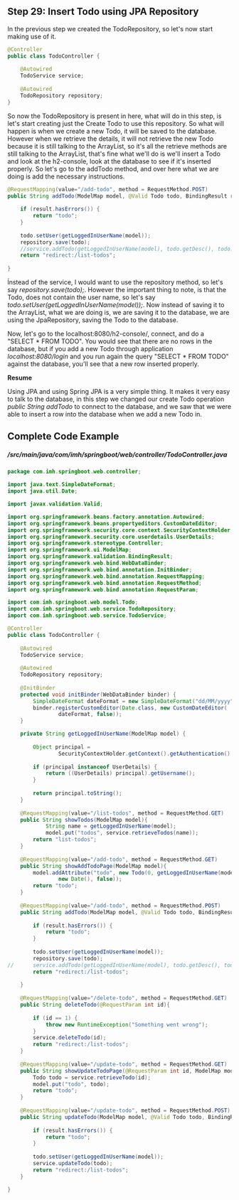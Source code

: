 ## Step 29: Insert Todo using JPA Repository

In the previous step we created the TodoRepository, so let's now start making use of it. 

``` java
@Controller
public class TodoController {
	
	@Autowired
	TodoService service;
	
	@Autowired
	TodoRepository repository;
}
```

So now the TodoRepository is present in here, what will do in this step, is let's start creating just the Create Todo to use this repository. So what will happen is when we create a new Todo, it will be saved to the database. However when we retrieve the details, it will not retrieve the new Todo because it is still talking to the ArrayList, so it's all the retrieve methods are still talking to the ArrayList, that's fine what we'll do is we'll insert a Todo and look at the h2-console, look at the database to see if it's inserted properly. So let's go to the addTodo method, and over here what we are doing is add the necessary instructions.

``` java
@RequestMapping(value="/add-todo", method = RequestMethod.POST)
public String addTodo(ModelMap model, @Valid Todo todo, BindingResult result){
		
	if (result.hasErrors()) {
		return "todo";
	}
		
	todo.setUser(getLoggedInUserName(model));
	repository.save(todo);
	//service.addTodo(getLoggedInUserName(model), todo.getDesc(), todo.getTargetDate(), false);
	return "redirect:/list-todos";
		
}
```

ĺnstead of the service, I would want to use the repository method, so let's say *repository.save(todo);*. However the important thing to note, is that the Todo, does not contain the user name, so let's say *todo.setUser(getLoggedInUserName(model));*. Now instead of saving it to the ArrayList, what we are doing is, we are saving it to the database, we are using the JpaRepository, saving the Todo to the database.

Now, let's go to the localhost:8080/h2-console/, connect, and do a "SELECT * FROM TODO". You would see that there are no rows in the database, but if you add a new Todo through application *localhost:8080/login* and you run again the query "SELECT * FROM TODO" against the database, you'll see that a new row inserted properly.

**Resume**

Using JPA and using Spring JPA is a very simple thing. It makes it very easy to talk to the database, in this step we changed our create Todo operation *public String addTodo* to connect to the database, and we saw that we were able to insert a row into the database when we add a new Todo in.

## Complete Code Example

##### /src/main/java/com/imh/springboot/web/controller/TodoController.java

``` java
package com.imh.springboot.web.controller;

import java.text.SimpleDateFormat;
import java.util.Date;

import javax.validation.Valid;

import org.springframework.beans.factory.annotation.Autowired;
import org.springframework.beans.propertyeditors.CustomDateEditor;
import org.springframework.security.core.context.SecurityContextHolder;
import org.springframework.security.core.userdetails.UserDetails;
import org.springframework.stereotype.Controller;
import org.springframework.ui.ModelMap;
import org.springframework.validation.BindingResult;
import org.springframework.web.bind.WebDataBinder;
import org.springframework.web.bind.annotation.InitBinder;
import org.springframework.web.bind.annotation.RequestMapping;
import org.springframework.web.bind.annotation.RequestMethod;
import org.springframework.web.bind.annotation.RequestParam;

import com.imh.springboot.web.model.Todo;
import com.imh.springboot.web.service.TodoRepository;
import com.imh.springboot.web.service.TodoService;

@Controller
public class TodoController {
	
	@Autowired
	TodoService service;
	
	@Autowired
	TodoRepository repository;
	
	@InitBinder
	protected void initBinder(WebDataBinder binder) {
		SimpleDateFormat dateFormat = new SimpleDateFormat("dd/MM/yyyy");
		binder.registerCustomEditor(Date.class, new CustomDateEditor(
				dateFormat, false));
	}

	private String getLoggedInUserName(ModelMap model) {
		
		Object principal = 
				SecurityContextHolder.getContext().getAuthentication().getPrincipal();
		
		if (principal instanceof UserDetails) {
			return ((UserDetails) principal).getUsername();
		}
		
		return principal.toString();
	}
	
	@RequestMapping(value="/list-todos", method = RequestMethod.GET)
	public String showTodos(ModelMap model){
			String name = getLoggedInUserName(model);
			model.put("todos", service.retrieveTodos(name));
		return "list-todos";
	}
	
	@RequestMapping(value="/add-todo", method = RequestMethod.GET)
	public String showAddTodoPage(ModelMap model){
		model.addAttribute("todo", new Todo(0, getLoggedInUserName(model), "Default Desc",
				new Date(), false));
		return "todo";
	}
	
	@RequestMapping(value="/add-todo", method = RequestMethod.POST)
	public String addTodo(ModelMap model, @Valid Todo todo, BindingResult result){
		
		if (result.hasErrors()) {
			return "todo";
		}
		
		todo.setUser(getLoggedInUserName(model));
		repository.save(todo);
//		service.addTodo(getLoggedInUserName(model), todo.getDesc(), todo.getTargetDate(), false);
		return "redirect:/list-todos";
		
	}
	
	@RequestMapping(value="/delete-todo", method = RequestMethod.GET)
	public String deleteTodo(@RequestParam int id){
		
		if (id == 1) {
			throw new RuntimeException("Something went wrong");
		}
		service.deleteTodo(id);
		return "redirect:/list-todos";
	}
	
	@RequestMapping(value="/update-todo", method = RequestMethod.GET)
	public String showUpdateTodoPage(@RequestParam int id, ModelMap model){
		Todo todo = service.retrieveTodo(id);
		model.put("todo", todo);
		return "todo";
	}
	
	@RequestMapping(value="/update-todo", method = RequestMethod.POST)
	public String updateTodo(ModelMap model, @Valid Todo todo, BindingResult result){
		
		if (result.hasErrors()) {
			return "todo";
		}
		
		todo.setUser(getLoggedInUserName(model));
		service.updateTodo(todo);
		return "redirect:/list-todos";
	}

}
```